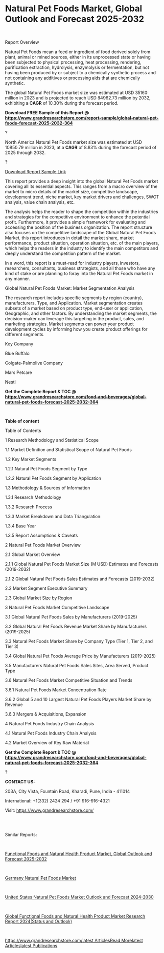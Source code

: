 <h1>Natural Pet Foods Market, Global Outlook and Forecast 2025-2032</h1><br/><p>Report Overview</p>
 
 
 
 <p>Natural Pet Foods mean a feed or ingredient of food derived solely from plant, animal or mined sources, either in its unprocessed state or having been subjected to physical processing, heat processing, rendering, purification extraction, hydrolysis, enzymolysis or fermentation, but not having been produced by or subject to a chemically synthetic process and not containing any additives or processing aids that are chemically synthetic.</p>
 
 
 
 <p>The global Natural Pet Foods market size was estimated at USD 35160 million in 2023 and is projected to reach USD 84962.73 million by 2032, exhibiting a <strong>CAGR</strong> of 10.30% during the forecast period.</p>
 
 
 
 <div><b>Download FREE Sample of this Report @ <a href="https://www.grandresearchstore.com/report-sample/global-natural-pet-foods-forecast-2025-2032-364">https://www.grandresearchstore.com/report-sample/global-natural-pet-foods-forecast-2025-2032-364</a></b></div>
 
 
 
 <p>? </p>
 
 
 
 <p>North America Natural Pet Foods market size was estimated at USD 10850.79 million in 2023, at a <strong>CAGR</strong> of 8.83% during the forecast period of 2025 through 2032.</p>
 
 
 
 <p>? </p>
 
 
 
 <p><a href="https://www.grandresearchstore.com/mr-admin/report-sample/global-natural-pet-foods-forecast-2025-2032-364">Download Report Sample Link</a></p>
 
 
 
 <p>This report provides a deep insight into the global Natural Pet Foods market covering all its essential aspects. This ranges from a macro overview of the market to micro details of the market size, competitive landscape, development trend, niche market, key market drivers and challenges, SWOT analysis, value chain analysis, etc.</p>
 
 
 
 <p>The analysis helps the reader to shape the competition within the industries and strategies for the competitive environment to enhance the potential profit. Furthermore, it provides a simple framework for evaluating and accessing the position of the business organization. The report structure also focuses on the competitive landscape of the Global Natural Pet Foods Market, this report introduces in detail the market share, market performance, product situation, operation situation, etc. of the main players, which helps the readers in the industry to identify the main competitors and deeply understand the competition pattern of the market.</p>
 
 
 
 <p>In a word, this report is a must-read for industry players, investors, researchers, consultants, business strategists, and all those who have any kind of stake or are planning to foray into the Natural Pet Foods market in any manner.</p>
 
 
 
 <p>Global Natural Pet Foods Market: Market Segmentation Analysis</p>
 
 
 
 <p>The research report includes specific segments by region (country), manufacturers, Type, and Application. Market segmentation creates subsets of a market based on product type, end-user or application, Geographic, and other factors. By understanding the market segments, the decision-maker can leverage this targeting in the product, sales, and marketing strategies. Market segments can power your product development cycles by informing how you create product offerings for different segments.</p>
 
 
 
 <p>Key Company</p>
 
 
 
 <p>Blue Buffalo</p>
 
 
 
 <p>Colgate-Palmolive Company</p>
 
 
 
 <p>Mars Petcare</p>
 
 
 
 <p>Nestl</p>
 
 
 
 <div><b>Get the Complete Report & TOC @ <a href="https://www.grandresearchstore.com/food-and-beverages/global-natural-pet-foods-forecast-2025-2032-364">https://www.grandresearchstore.com/food-and-beverages/global-natural-pet-foods-forecast-2025-2032-364</a></b></div>
 
 
 
 <p><br />
 
 <b>Table of content</b></p>
 
 
 
 <p>Table of Contents<br />
 
 1 Research Methodology and Statistical Scope<br />
 
 1.1 Market Definition and Statistical Scope of Natural Pet Foods<br />
 
 1.2 Key Market Segments<br />
 
 1.2.1 Natural Pet Foods Segment by Type<br />
 
 1.2.2 Natural Pet Foods Segment by Application<br />
 
 1.3 Methodology & Sources of Information<br />
 
 1.3.1 Research Methodology<br />
 
 1.3.2 Research Process<br />
 
 1.3.3 Market Breakdown and Data Triangulation<br />
 
 1.3.4 Base Year<br />
 
 1.3.5 Report Assumptions & Caveats<br />
 
 2 Natural Pet Foods Market Overview<br />
 
 2.1 Global Market Overview<br />
 
 2.1.1 Global Natural Pet Foods Market Size (M USD) Estimates and Forecasts (2019-2032)<br />
 
 2.1.2 Global Natural Pet Foods Sales Estimates and Forecasts (2019-2032)<br />
 
 2.2 Market Segment Executive Summary<br />
 
 2.3 Global Market Size by Region<br />
 
 3 Natural Pet Foods Market Competitive Landscape<br />
 
 3.1 Global Natural Pet Foods Sales by Manufacturers (2019-2025)<br />
 
 3.2 Global Natural Pet Foods Revenue Market Share by Manufacturers (2019-2025)<br />
 
 3.3 Natural Pet Foods Market Share by Company Type (Tier 1, Tier 2, and Tier 3)<br />
 
 3.4 Global Natural Pet Foods Average Price by Manufacturers (2019-2025)<br />
 
 3.5 Manufacturers Natural Pet Foods Sales Sites, Area Served, Product Type<br />
 
 3.6 Natural Pet Foods Market Competitive Situation and Trends<br />
 
 3.6.1 Natural Pet Foods Market Concentration Rate<br />
 
 3.6.2 Global 5 and 10 Largest Natural Pet Foods Players Market Share by Revenue<br />
 
 3.6.3 Mergers & Acquisitions, Expansion<br />
 
 4 Natural Pet Foods Industry Chain Analysis<br />
 
 4.1 Natural Pet Foods Industry Chain Analysis<br />
 
 4.2 Market Overview of Key Raw Material</p>
 
 
 
 <div><b>Get the Complete Report & TOC @ <a href="https://www.grandresearchstore.com/food-and-beverages/global-natural-pet-foods-forecast-2025-2032-364">https://www.grandresearchstore.com/food-and-beverages/global-natural-pet-foods-forecast-2025-2032-364</a></b></div>
 
 
 
 <p>? </p>
 
 
 
 <p><b>CONTACT US:</b><br />
 
 203A, City Vista, Fountain Road, Kharadi, Pune, India - 411014<br />
 
 International: +1(332) 2424 294 / +91 916-916-4321<br />
 
 Visit: <a href="https://www.grandresearchstore.com/">https://www.grandresearchstore.com/</a><br />
 
 <br />
 
 <br />
 
 Similar Reports:<br />
 
 <br />
 
 <a href="https://www.grandresearchstore.com/food-and-beverages/global-functional-foods-natural-health-forecast-2025-2032-211">Functional Foods and Natural Health Product Market, Global Outlook and Forecast 2025-2032</a><br />
 
 <br />
 
 <a href="https://www.grandresearchstore.com/food-and-beverages/germany-natural-pet-foods-843">Germany Natural Pet Foods Market</a><br />
 
 <br />
 
 <a href="https://www.grandresearchstore.com/food-and-beverages/united-states-natural-pet-foods-2024-2030-564">United States Natural Pet Foods Market Outlook and Forecast 2024-2030</a><br />
 
 <br />
 
 <a href="https://www.grandresearchstore.com/food-and-beverages/global-functional-foods-natural-health-2024-616">Global Functional Foods and Natural Health Product Market Research Report 2024(Status and Outlook)</a><br />
 
 <br />
 
 <a href="https://gyeongbokgung.com">https://www.grandresearchstore.com/</a><a href="https://hallyeomaritime.com">latest Articles</a><a href="https://jingwansa.com">Read More</a><a href="https://nguoiviet.jp/">latest Articles</a><a href="https://www.intelmarketresearch.com/">latest Publications</a></p>